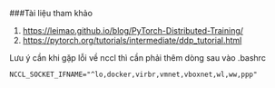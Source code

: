 
###Tài liệu tham khảo

1. https://leimao.github.io/blog/PyTorch-Distributed-Training/
2. https://pytorch.org/tutorials/intermediate/ddp_tutorial.html


Lưu ý cần khi gặp lỗi về nccl thì cần phải thêm dòng sau vào .bashrc

```
NCCL_SOCKET_IFNAME="^lo,docker,virbr,vmnet,vboxnet,wl,ww,ppp"
```
